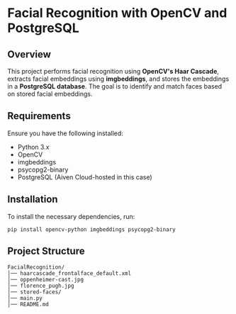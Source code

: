 # Facial Recognition with OpenCV and PostgreSQL

## Overview

This project performs facial recognition using **OpenCV's Haar Cascade**, extracts facial embeddings using **imgbeddings**, and stores the embeddings in a **PostgreSQL database**. The goal is to identify and match faces based on stored facial embeddings.

## Requirements

Ensure you have the following installed:

- Python 3.x
- OpenCV
- imgbeddings
- psycopg2-binary
- PostgreSQL (Aiven Cloud-hosted in this case)

## Installation

To install the necessary dependencies, run:

```
pip install opencv-python imgbeddings psycopg2-binary
```

## Project Structure
```
FacialRecognition/
│── haarcascade_frontalface_default.xml
│── oppenheimer-cast.jpg
│── florence_pugh.jpg
│── stored-faces/
│── main.py
│── README.md
```
